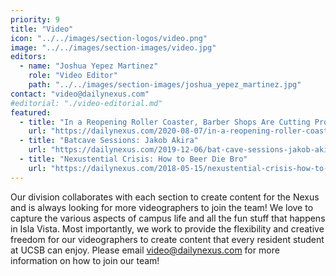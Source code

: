 ```yaml
---
priority: 9
title: "Video"
icon: "../../images/section-logos/video.png"
image: "../../images/section-images/video.jpg"
editors:
  - name: "Joshua Yepez Martinez"
    role: "Video Editor"
    path: "../../images/section-images/joshua_yepez_martinez.jpg"
contact: "video@dailynexus.com"
#editorial: "./video-editorial.md"
featured:
  - title: "In a Reopening Roller Coaster, Barber Shops Are Cutting Profits Thin"
    url: "https://dailynexus.com/2020-08-07/in-a-reopening-roller-coaster-barber-shops-are-cutting-profits-thin/"
  - title: "Batcave Sessions: Jakob Akira"
    url: "https://dailynexus.com/2019-12-06/bat-cave-sessions-jakob-akira/"
  - title: "Nexustential Crisis: How to Beer Die Bro"
    url: "https://dailynexus.com/2018-05-15/nexustential-crisis-how-to-beer-die-bro/"
---
```

 
Our division collaborates with each section to create content for the Nexus and is always looking for more videographers to join the team! We love to capture the various aspects of campus life and all the fun stuff that happens in Isla Vista. Most importantly, we work to provide the flexibility and creative freedom for our videographers to create content that every resident student at UCSB can enjoy. Please email [video@dailynexus.com](mailto:video@dailynexus.com) for more information on how to join our team!